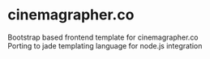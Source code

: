 # cinemagrapher.co

Bootstrap based frontend template for cinemagrapher.co <br>
Porting to jade templating language for node.js integration
